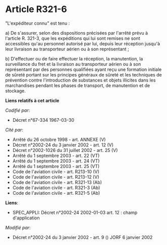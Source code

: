 # Article R321-6

"L'expéditeur connu" est tenu :

a) De s'assurer, selon des dispositions précisées par l'arrêté prévu à l'article R. 321-3, que les expéditions qui lui sont
remises ne sont accessibles qu'au personnel autorisé par lui, depuis leur réception jusqu'à leur livraison au transporteur
aérien ou à son représentant ;

b) D'effectuer ou de faire effectuer la réception, la manutention, la surveillance du fret et la livraison au transporteur
aérien ou à son représentant par des personnes qualifiées ayant reçu une formation initiale de sûreté portant sur les
principes généraux de sûreté et les techniques de prévention contre l'introduction de substances et objets illicites dans les
marchandises pendant les phases de transport, de manutention et de stockage.

**Liens relatifs à cet article**

_Codifié par_:

  - Décret n°67-334 1967-03-30

_Cité par_:

  - Arrêté du 26 octobre 1998 - art. ANNEXE (V)
  - Décret n°2002-24 du 3 janvier 2002 - art. 12 (V)
  - Décret n°2002-1026 du 31 juillet 2002 - art. 25 (V)
  - Arrêté du 1 septembre 2003 - art. 22 (VT)
  - Arrêté du 1 septembre 2003 - art. 24 (VT)
  - Arrêté du 1 septembre 2003 - art. 25 (VT)
  - Code de l'aviation civile - art. R213-10 (V)
  - Code de l'aviation civile - art. R213-12 (V)
  - Code de l'aviation civile - art. R321-13 (Ab)
  - Code de l'aviation civile - art. R321-3 (Ab)
  - Code de l'aviation civile - art. R321-5 (Ab)

**Liens**:

  - SPEC_APPLI: Décret n°2002-24 2002-01-03 art. 12 : champ d'application

_Modifié par_:

  - Décret n°2002-24 du 3 janvier 2002 - art. 9 () JORF 6 janvier 2002
